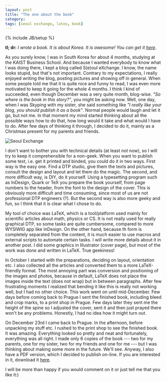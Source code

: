 ```yaml
---
layout: post
title: "The one about the book"
category: 
tags: [seoul exchange, latex, book]
---
```

{% include JB/setup %}

__tl; dr:__ *I wrote a book. It is about Korea. It is awesome! You can get it [here][book]*.

As you surely know, I was in South Korea for about 4 months, studying at the KAIST Business School. And because I wanted everybody to know what I was doing there, I kept a blog called S(e)oul eXchange. I know, the name looks stupid, but that's not important. Contrary to my expectations, I really enjoyed writing the blog, posting pictures and showing off in general. When some people told me that it is quite nice and funny to read, I was even more motivated to keep it going for the whole 4 months. I think I kind of succeeded, even though December was a very quite month, blog-wise. _"So where is the book in this story?"_, you might be asking now. Well, one day, when I was Skyping with my sister, she said something like _"I really like your blog, you should publish it as a book"_. Normal people would laugh and let it go, but not me. In that moment my mind started thinking about all the possible ways how to do that, how long would it take and what would I have to do. After few days of thinking it through, I decided to do it, mainly as a Christmas present for my parents and friends.

![Seoul Exchange](http://dl.dropbox.com/u/3296535/img/se.jpg)

I don't want to bother you with technical details (at least not now), so I will try to keep it comprehensible for a non-geek. When you want to publish some text, i.e. get it printed and binded, you could do it in two ways. First way is the easy one. Find a DTP studio, give them the texts and pictures, consult the design and layout and let them do the magic. The second, and more difficult way, is DIY, do it yourself. Using a typesetting program such as InDesign, Quark or TeX you prepare the book yourself, from page numbers to the header, from the font to the design of the cover. This is obviously more difficult and time consuming, since most of us are not professional DTP engineers (?). But the second way is also more geeky and fun, so I think that it is clear what I chose to do.

My tool of choice was LaTeX, which is a tool/platform used mainly for scientific articles about math, physics or CS. It is not really used for really graphical DTP, so some tasks are quite cumbersome, compared to more WYSIWIG app like InDesign. On the other hand, because th form is completely separated from the content, it is much easier to use macros and external scripts to automate certain tasks. I will write more details about it in another post. I did some graphics in Illustrator (cover page), but most of the work was done and written in LaTeX. True geekiness! 

In October I started with the preparations, deciding on layout, orientation etc. I also collected all the articles and converted them to a more LaTeX-friendly format. The most annoying part was conversion and positioning of the images and photos, because in default, LaTeX does not place the images inside the text (does not wrap) but in between paragraphs. After few frustrating moments I realized that bending it like this is really not working well, but I had no other choice. This work went on until mid-December. Few days before coming back to Prague I sent the finished book, including bleed and crop marks, to a print shop in Prague. Few days later they sent me the height of the spine so I adjusted the cover, sent it and then just prayed there won't be any problems. Honestly, I had no idea how it might turn out.

On December 23rd I came back to Prague. In the afternoon, before unpacking my stuff etc. I rushed to the print shop to see the finished book. It was amazing. Everything looked so pretty and neat and fortunately, everything was all right. I made only 6 copies of the book --- two for my parents, one for my sister, two for my friends and one for me --- but I was thinking about making some more in the future. We'll see. Anyway, I also have a PDF version, which I decided to publish on-line. If you are interested in it, download it [here][book].

I will be more than happy if you would comment on it or just tell me that you like it:)

[book]: http://dl.dropbox.com/u/3296535/Seoul_Exchange_lo.pdf 
